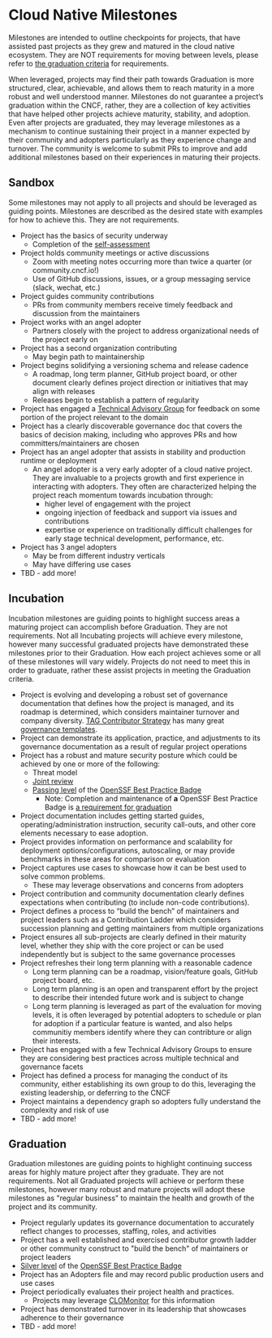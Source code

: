 # Cloud Native Milestones

Milestones are intended to outline checkpoints for projects, that have assisted past projects as they grew and matured in the cloud native ecosystem. They are NOT requirements for moving between levels, please refer to [the graduation criteria](https://github.com/cncf/toc/blob/main/process/graduation_criteria.md) for requirements. 

When leveraged, projects may find their path towards Graduation is more structured, clear, achievable, and allows them to reach maturity in a more robust and well understood manner. Milestones do not guarantee a project’s graduation within the CNCF, rather, they are a collection of key activities that have helped other projects achieve maturity, stability, and adoption. Even after projects are graduated, they may leverage milestones as a mechanism to continue sustaining their project in a manner expected by their community and adopters particularly as they experience change and turnover. The community is welcome to submit PRs to improve and add additional milestones based on their experiences in maturing their projects.

## Sandbox

Some milestones may not apply to all projects and should be leveraged as guiding points. Milestones are described as the desired state with examples for how to achieve this. They are not requirements.
* Project has the basics of security underway
  * Completion of the [self-assessment](https://github.com/cncf/tag-security/blob/main/assessments/guide/self-assessment.md)
* Project holds community meetings or active discussions
  * Zoom with meeting notes occurring more than twice a quarter (or community.cncf.io!) 
  * Use of GitHub discussions, issues, or a group messaging service (slack, wechat, etc.)
* Project guides community contributions
  * PRs from community members receive timely feedback and discussion from the maintainers
* Project works with an angel adopter
  * Partners closely with the project to address organizational needs of the project early on
* Project has a second organization contributing
  * May begin path to maintainership
* Project begins solidifying a versioning schema and release cadence
  * A roadmap, long term planner, GitHub project board, or other document clearly defines project direction or initiatives that may align with releases
  * Releases begin to establish a pattern of regularity
* Project has engaged a [Technical Advisory Group](/tags/README.md) for feedback on some portion of the project relevant to the domain
* Project has a clearly discoverable governance doc that covers the basics of decision making, including who approves PRs and how committers/maintainers are chosen
* Project has an angel adopter that assists in stability and production runtime or deployment
  * An angel adopter is a very early adopter of a cloud native project. They are invaluable to a projects growth and first experience in interacting with adopters. They often are characterized helping the project reach momentum towards incubation through:
    * higher level of engagement with the project 
    * ongoing injection of feedback and support via issues and contributions
    * expertise or experience on traditionally difficult challenges for early stage technical development, performance, etc.
* Project has 3 angel adopters
  * May be from different industry verticals
  * May have differing use cases
* TBD - add more!

## Incubation

Incubation milestones are guiding points to highlight success areas a maturing project can accomplish before Graduation. They are not requirements. Not all Incubating projects will achieve every milestone, however many successful graduated projects have demonstrated these milestones prior to their Graduation. How each project achieves some or all of these milestones will vary widely. Projects do not need to meet this in order to graduate, rather these assist projects in meeting the Graduation criteria.
* Project is evolving and developing a robust set of governance documentation that defines how the project is managed, and its roadmap is determined, which considers maintainer turnover and company diversity. [TAG Contributor Strategy](https://github.com/cncf/tag-contributor-strategy) has many great [governance templates](https://github.com/cncf/project-template).
* Project can demonstrate its application, practice, and adjustments to its governance documentation as a result of regular project operations
* Project has a robust and mature security posture which could be achieved by one or more of the following:
  * Threat model
  * [Joint review](https://github.com/cncf/tag-security/tree/main/assessments#components-of-the-security-review-package)
  * [Passing level](https://bestpractices.coreinfrastructure.org/en/criteria/0) of the [OpenSSF Best Practice Badge](https://bestpractices.coreinfrastructure.org/)
    * Note: Completion and maintenance of **a** OpenSSF Best Practice Badge is [a requirement for graduation](https://github.com/cncf/toc/blob/main/process/graduation_criteria.md#graduation-stage)
* Project documentation includes getting started guides, operating/administration instruction, security call-outs, and other core elements necessary to ease adoption.
* Project provides information on performance and scalability for deployment options/configurations, autoscaling, or may provide benchmarks in these areas for comparison or evaluation
* Project captures use cases to showcase how it can be best used to solve common problems.
  * These may leverage observations and concerns from adopters
* Project contribution and community documentation clearly defines expectations when contributing (to include non-code contributions).
* Project defines a process to “build the bench” of maintainers and project leaders such as a Contribution Ladder which considers succession planning and getting maintainers from multiple organizations
* Project ensures all sub-projects are clearly defined in their maturity level, whether they ship with the core project or can be used independently but is subject to the same governance processes
* Project refreshes their long term planning with a reasonable cadence
  * Long term planning can be a roadmap, vision/feature goals, GitHub project board, etc.
  * Long term planning is an open and transparent effort by the project to describe their intended future work and is subject to change
  * Long term planning is leveraged as part of the evaluation for moving levels, it is often leveraged by potential adopters to schedule or plan for adoption if a particular feature is wanted, and also helps communitiy members identify where they can contribture or align their interests.
* Project has engaged with a few Technical Advisory Groups to ensure they are considering best practices across multiple technical and governance facets
* Project has defined a process for managing the conduct of its community, either establishing its own group to do this, leveraging the existing leadership, or deferring to the CNCF
* Project maintains a dependency graph so adopters fully understand the complexity and risk of use
* TBD - add more!

## Graduation

Graduation milestones are guiding points to highlight continuing success areas for highly mature project after they graduate. They are not requirements. Not all Graduated projects will achieve or perform these milestones, however many robust and mature projects will adopt these milestones as "regular business" to maintain the health and growth of the project and its community.
* Project regularly updates its governance documentation to accurately reflect changes to processes, staffing, roles, and activities
* Project has a well established and exercised contributor growth ladder or other community construct to "build the bench" of maintainers or project leaders
* [Silver level](https://bestpractices.coreinfrastructure.org/en/criteria/1) of the [OpenSSF Best Practice Badge](https://bestpractices.coreinfrastructure.org/)
* Project has an Adopters file and may record public production users and use cases
* Project periodically evaluates their project health and practices.
  * Projects may leverage [CLOMonitor](https://clomonitor.io/) for this information
* Project has demonstrated turnover in its leadership that showcases adherence to their governance
* TBD - add more!
